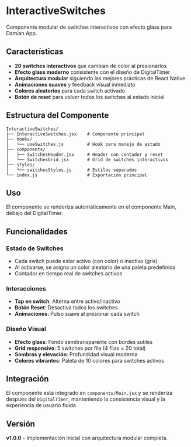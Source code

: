 # InteractiveSwitches

Componente modular de switches interactivos con efecto glass para Damian App.

## Características

- **20 switches interactivos** que cambian de color al presionarlos
- **Efecto glass moderno** consistente con el diseño de DigitalTimer
- **Arquitectura modular** siguiendo las mejores prácticas de React Native
- **Animaciones suaves** y feedback visual inmediato
- **Colores aleatorios** para cada switch activado
- **Botón de reset** para volver todos los switches al estado inicial

## Estructura del Componente

```
InteractiveSwitches/
├── InteractiveSwitches.jsx    # Componente principal
├── hooks/
│   └── useSwitches.js         # Hook para manejo de estado
├── components/
│   ├── SwitchesHeader.jsx     # Header con contador y reset
│   └── SwitchesGrid.jsx       # Grid de switches interactivos
├── styles/
│   └── switchesStyles.js      # Estilos separados
└── index.js                   # Exportación principal
```

## Uso

El componente se renderiza automáticamente en el componente Main, debajo del DigitalTimer.

## Funcionalidades

### Estado de Switches
- Cada switch puede estar activo (con color) o inactivo (gris)
- Al activarse, se asigna un color aleatorio de una paleta predefinida
- Contador en tiempo real de switches activos

### Interacciones
- **Tap en switch**: Alterna entre activo/inactivo
- **Botón Reset**: Desactiva todos los switches
- **Animaciones**: Pulso suave al presionar cada switch

### Diseño Visual
- **Efecto glass**: Fondo semitransparente con bordes sutiles
- **Grid responsivo**: 5 switches por fila (4 filas = 20 total)
- **Sombras y elevación**: Profundidad visual moderna
- **Colores vibrantes**: Paleta de 10 colores para switches activos

## Integración

El componente está integrado en `components/Main.jsx` y se renderiza después del `DigitalTimer`, manteniendo la consistencia visual y la experiencia de usuario fluida.

## Versión

**v1.0.0** - Implementación inicial con arquitectura modular completa.
